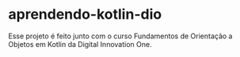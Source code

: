 # aprendendo-kotlin-dio

Esse projeto é feito junto com o curso Fundamentos de Orientação a Objetos em Kotlin da Digital Innovation One.
